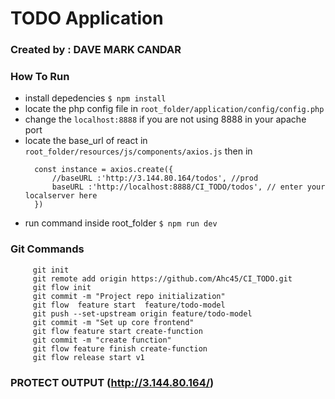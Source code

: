 # TODO Application
### Created by : DAVE MARK CANDAR

### How To Run
- install depedencies `$ npm install`
- locate the php config file in `root_folder/application/config/config.php`
-  change the  `localhost:8888` if you are not using 8888 in your apache port
- locate the base_url of react in `root_folder/resources/js/components/axios.js` then in 
  ```
    const instance = axios.create({
        //baseURL :'http://3.144.80.164/todos', //prod
        baseURL :'http://localhost:8888/CI_TODO/todos', // enter your localserver here
    })
  ```
- run command inside root_folder `$ npm run dev`

###  Git Commands
```
     git init
     git remote add origin https://github.com/Ahc45/CI_TODO.git
     git flow init
     git commit -m "Project repo initialization"
     git flow  feature start  feature/todo-model
     git push --set-upstream origin feature/todo-model
     git commit -m "Set up core frontend"
     git flow feature start create-function
     git commit -m "create function"
     git flow feature finish create-function
     git flow release start v1
```

### PROTECT OUTPUT (http://3.144.80.164/)
